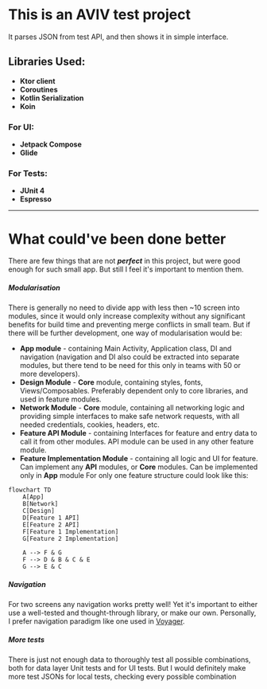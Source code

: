 # This is an AVIV test project
It parses JSON from test API, and then shows it in simple interface.

## Libraries Used:
* **Ktor client**
* **Coroutines**
* **Kotlin Serialization**
* **Koin**
### For UI:
* **Jetpack Compose**
* **Glide**
### For Tests:
* **JUnit 4**
* **Espresso**
***
# What could've been done better
There are few things that are not ***perfect*** in this project, but were good enough for such small app.
But still I feel it's important to mention them.
##### Modularisation
There is generally no need to divide app with less then ~10 screen into modules, since it would only increase complexity without any significant benefits for build time and preventing merge conflicts in small team.
But if there will be further development, one way of modularisation would be:
* **App module** - containing Main Activity, Application class, DI and navigation (navigation and DI also could be extracted into separate modules, but there tend to be need for this only in teams with 50 or more developers).
* **Design Module** - **Core** module, containing styles, fonts, Views/Composables. Preferably dependent only to core libraries, and used in feature modules.
* **Network Module** - **Core** module, containing all networking logic and providing simple interfaces to make safe network requests, with all needed credentials, cookies, headers, etc.
* **Feature API Module** - containing Interfaces for feature and entry data to call it from other modules. API module can be used in any other feature module.
* **Feature Implementation Module** - containing all logic and UI for feature. Can implement any **API** modules, or **Core** modules. Can be implemented only in **App** module
  For only one feature structure could look like this:
```mermaid
flowchart TD
    A[App]
    B[Network]
    C[Design]
    D[Feature 1 API]
    E[Feature 2 API]
    F[Feature 1 Implementation]
    G[Feature 2 Implementation]

    A --> F & G
    F --> D & B & C & E
    G --> E & C 
```
##### Navigation
For two screens any navigation works pretty well! Yet it's important to either use a well-tested and thought-through library, or make our own. Personally, I prefer navigation paradigm like one used in [Voyager](https://github.com/adrielcafe/voyager).
##### More tests
There is just not enough data to thoroughly test all possible combinations, both for data layer Unit tests and for UI tests. But I would definitely make more test JSONs for local tests, checking every possible combination
